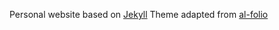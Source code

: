 Personal website based on [Jekyll](https://jekyllrb.com/)
Theme adapted from [al-folio](https://github.com/alshedivat/al-folio)